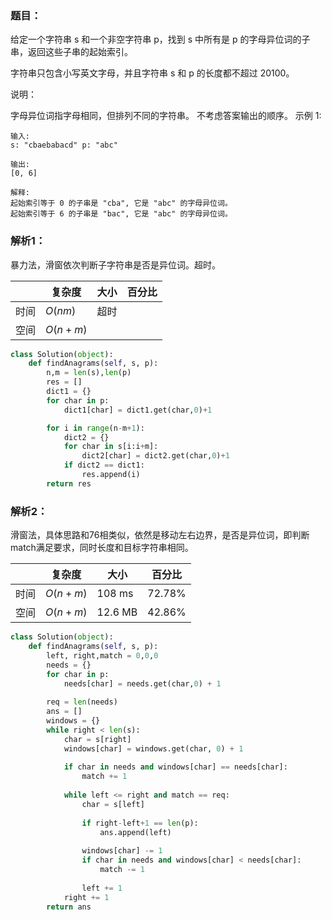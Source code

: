 ### 题目：
给定一个字符串 s 和一个非空字符串 p，找到 s 中所有是 p 的字母异位词的子串，返回这些子串的起始索引。

字符串只包含小写英文字母，并且字符串 s 和 p 的长度都不超过 20100。

说明：

字母异位词指字母相同，但排列不同的字符串。
不考虑答案输出的顺序。
示例 1:

```
输入:
s: "cbaebabacd" p: "abc"

输出:
[0, 6]

解释:
起始索引等于 0 的子串是 "cba", 它是 "abc" 的字母异位词。
起始索引等于 6 的子串是 "bac", 它是 "abc" 的字母异位词。
```

### 解析1：
暴力法，滑窗依次判断子字符串是否是异位词。超时。

|  |复杂度|大小|百分比|
|--|--|--|--|
|时间|$O(nm)$|超时||
|空间|$O(n+m)$|| |

```python
class Solution(object):
    def findAnagrams(self, s, p):
        n,m = len(s),len(p)
        res = []
        dict1 = {}
        for char in p:
            dict1[char] = dict1.get(char,0)+1

        for i in range(n-m+1):
            dict2 = {}
            for char in s[i:i+m]:
                dict2[char] = dict2.get(char,0)+1
            if dict2 == dict1:
                res.append(i)
        return res
```

### 解析2：

滑窗法，具体思路和76相类似，依然是移动左右边界，是否是异位词，即判断match满足要求，同时长度和目标字符串相同。

|  |复杂度|大小|百分比|
|--|--|--|--|
|时间|$O(n+m)$|108 ms|72.78%|
|空间|$O(n+m)$|12.6 MB|42.86%|

```python
class Solution(object):
    def findAnagrams(self, s, p):
        left, right,match = 0,0,0
        needs = {}
        for char in p:
            needs[char] = needs.get(char,0) + 1
        
        req = len(needs)
        ans = []
        windows = {}
        while right < len(s):
            char = s[right]
            windows[char] = windows.get(char, 0) + 1
            
            if char in needs and windows[char] == needs[char]:
                match += 1
                
            while left <= right and match == req:
                char = s[left]
                
                if right-left+1 == len(p):
                    ans.append(left)
                    
                windows[char] -= 1
                if char in needs and windows[char] < needs[char]:
                    match -= 1
                    
                left += 1
            right += 1
        return ans
```
